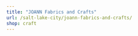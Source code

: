 ```yaml
---
title: "JOANN Fabrics and Crafts"
url: /salt-lake-city/joann-fabrics-and-crafts/
shop: craft
---
```

